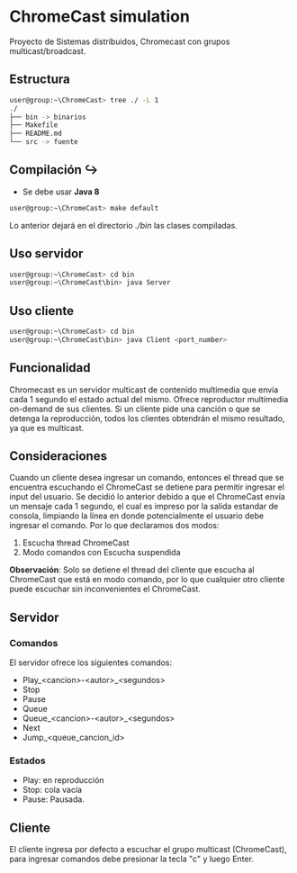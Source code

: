 # ChromeCast simulation

Proyecto de Sistemas distribuidos, Chromecast con grupos multicast/broadcast.

## Estructura

```bash
user@group:~\ChromeCast> tree ./ -L 1
./
├── bin -> binarios
├── Makefile
├── README.md
└── src -> fuente
```

## Compilación :arrow_right_hook:

- Se debe usar **Java 8**

```bash
user@group:~\ChromeCast> make default
```

Lo anterior dejará en el directorio *./bin* las clases compiladas.

## Uso servidor

```bash
user@group:~\ChromeCast> cd bin 
user@group:~\ChromeCast\bin> java Server 
```

## Uso cliente

```bash
user@group:~\ChromeCast> cd bin 
user@group:~\ChromeCast\bin> java Client <port_number>
```

## Funcionalidad

Chromecast es un servidor multicast de contenido multimedia que envía cada 1 segundo el estado actual del mismo. Ofrece reproductor multimedia on-demand de sus clientes. Si un cliente pide una canción o que se detenga la reproducción, todos los clientes obtendrán el mismo resultado, ya que es multicast.

## Consideraciones

Cuando un cliente desea ingresar un comando, entonces el thread que se encuentra escuchando el ChromeCast se detiene para permitir ingresar el input del usuario. Se decidió lo anterior debido a que el ChromeCast envía un mensaje cada 1 segundo, el cual es impreso por la salida estandar de consola, limpiando la línea en donde potencialmente el usuario debe ingresar el comando. Por lo que declaramos dos modos:

1. Escucha thread ChromeCast
2. Modo comandos con Escucha suspendida

**Observación**: Solo se detiene el thread del cliente que escucha al ChromeCast que está en modo comando, por lo que cualquier otro cliente puede escuchar sin inconvenientes el ChromeCast.

## Servidor

### Comandos
El servidor ofrece los siguientes comandos: 

- Play_\<cancion>-\<autor>_\<segundos>
- Stop
- Pause
- Queue
- Queue_\<cancion>-\<autor>_\<segundos>
- Next
- Jump_\<queue_cancion_id>

### Estados

- Play: en reproducción
- Stop: cola vacía
- Pause: Pausada.

## Cliente

El cliente ingresa por defecto a escuchar el grupo multicast (ChromeCast),
para ingresar comandos debe presionar la tecla "c" y luego Enter.

